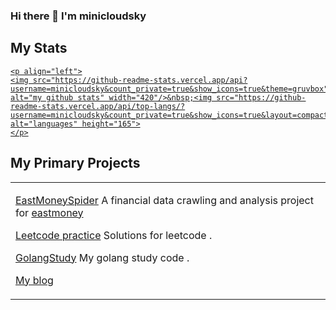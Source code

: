 ### Hi there 👋 I'm minicloudsky


## My Stats

<!-- [![Minicloudsky's github stats](https://github-readme-stats.vercel.app/api?username=minicloudsky&count_private=true&show_icons=true&theme=gruvbox)](https://github.com/anuraghazra/github-readme-stats) [![Top Langs](https://github-readme-stats.vercel.app/api/top-langs/?username=minicloudsky&count_private=true&show_icons=true&layout=compact&theme=gruvbox)](https://github.com/anuraghazra/github-readme-stats) -->

<a align="left" href="https://yawujia.cn/">

    <p align="left">
    <img src="https://github-readme-stats.vercel.app/api?username=minicloudsky&count_private=true&show_icons=true&theme=gruvbox" alt="my github stats" width="420"/>&nbsp;<img src="https://github-readme-stats.vercel.app/api/top-langs/?username=minicloudsky&count_private=true&show_icons=true&layout=compact&theme=gruvbox" alt="languages" height="165">
    </p>

</a>


## My Primary Projects

<table>


<tr><td valign="top">

[EastMoneySpider](https://github.com/minicloudsky/EastMoneySpider) A financial data crawling and analysis project for [eastmoney ](http://eastmoney.com)

[Leetcode practice](https://github.com/minicloudsky/Leetcode_Practice) Solutions for leetcode .

[GolangStudy](https://github.com/minicloudsky/GolangStudy) My golang study code .

[My blog](https://yawujia.cn)

</td></tr>

</table>
</tr>
</table>
